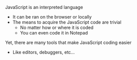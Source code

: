 JavaScript is an interpreted language
 - It can be ran on the browser or locally
  - The means to acquire the JavaScript code are trivial
    - No matter how or where it is coded
    - You can even code it in Notepad

Yet, there are many tools that make JavaScript coding easier
  - Like editors, debuggers, etc…